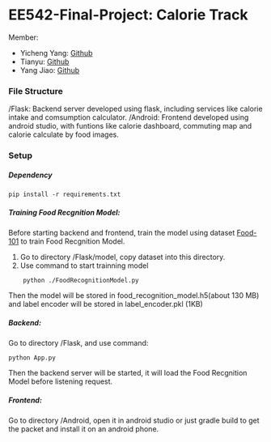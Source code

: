 # EE542-Final-Project: Calorie Track
Member: 

- Yicheng Yang: [Github](https://github.com/mark-yyc)
- Tianyu: [Github](https://github.com/tianyu0923)
- Yang Jiao: [Github](https://github.com/Young884)

### File Structure
/Flask: Backend server developed using flask, including services like calorie intake and comsumption calculator.
/Android: Frontend developed using android studio, with funtions like calorie dashboard, commuting map and calorie calculate by food images.

### Setup
##### Dependency
```
pip install -r requirements.txt
```
##### Training Food Recgnition Model:
Before starting backend and frontend, train the model using dataset [Food-101](https://www.kaggle.com/datasets/dansbecker/food-101) to train Food Recgnition Model.
1. Go to directory /Flask/model, copy dataset into this directory.
2. Use command to start trainning model
```
    python ./FoodRecognitionModel.py
```
Then the model will be stored in food_recognition_model.h5(about 130 MB) and label encoder will be stored in label_encoder.pkl (1KB)
##### Backend:
Go to directory /Flask, and use command:
```
python App.py
```
Then the backend server will be started, it will load the Food Recgnition Model before listening request.

##### Frontend:
Go to directory /Android, open it in android studio or just gradle build to get the packet and install it on an android phone.

